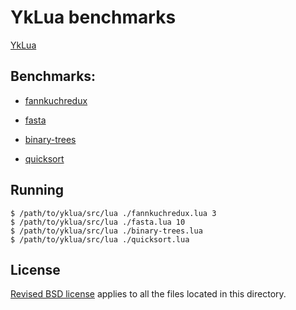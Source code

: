 # YkLua benchmarks

[YkLua](https://github.com/ykjit/yklua)

## Benchmarks:

- [fannkuchredux](./fannkuchredux.lua)

- [fasta](./fasta.lua)

- [binary-trees](./binary-trees.lua)

- [quicksort](./quicksort.lua)

## Running

```shell
$ /path/to/yklua/src/lua ./fannkuchredux.lua 3
$ /path/to/yklua/src/lua ./fasta.lua 10
$ /path/to/yklua/src/lua ./binary-trees.lua
$ /path/to/yklua/src/lua ./quicksort.lua
```

## License

[Revised BSD license](./LICENSE) applies to all the files located in this directory.
